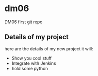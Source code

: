 # dm06
DM06 first git repo
## Details of my project
here are the details of my new project it will:
- Show you cool stuff
- Integrate with Jenkins
- hold some python
